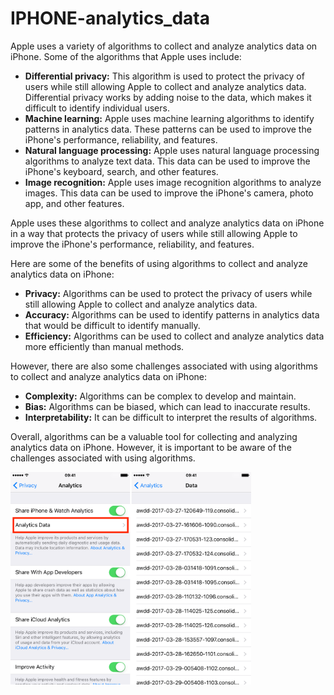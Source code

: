 # IPHONE-analytics_data

Apple uses a variety of algorithms to collect and analyze analytics data on iPhone. Some of the algorithms that Apple uses include:

* **Differential privacy:** This algorithm is used to protect the privacy of users while still allowing Apple to collect and analyze analytics data. Differential privacy works by adding noise to the data, which makes it difficult to identify individual users.
* **Machine learning:** Apple uses machine learning algorithms to identify patterns in analytics data. These patterns can be used to improve the iPhone's performance, reliability, and features.
* **Natural language processing:** Apple uses natural language processing algorithms to analyze text data. This data can be used to improve the iPhone's keyboard, search, and other features.
* **Image recognition:** Apple uses image recognition algorithms to analyze images. This data can be used to improve the iPhone's camera, photo app, and other features.

Apple uses these algorithms to collect and analyze analytics data on iPhone in a way that protects the privacy of users while still allowing Apple to improve the iPhone's performance, reliability, and features.

Here are some of the benefits of using algorithms to collect and analyze analytics data on iPhone:

* **Privacy:** Algorithms can be used to protect the privacy of users while still allowing Apple to collect and analyze analytics data.
* **Accuracy:** Algorithms can be used to identify patterns in analytics data that would be difficult to identify manually.
* **Efficiency:** Algorithms can be used to collect and analyze analytics data more efficiently than manual methods.

However, there are also some challenges associated with using algorithms to collect and analyze analytics data on iPhone:

* **Complexity:** Algorithms can be complex to develop and maintain.
* **Bias:** Algorithms can be biased, which can lead to inaccurate results.
* **Interpretability:** It can be difficult to interpret the results of algorithms.

Overall, algorithms can be a valuable tool for collecting and analyzing analytics data on iPhone. However, it is important to be aware of the challenges associated with using algorithms.


<p>
<img src="view-diagnostic-and-usage-data-on-iPhone.png" height=340/>
</p>  
